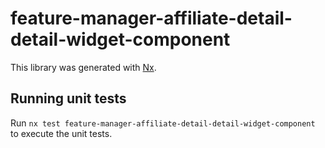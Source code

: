 # feature-manager-affiliate-detail-detail-widget-component

This library was generated with [Nx](https://nx.dev).

## Running unit tests

Run `nx test feature-manager-affiliate-detail-detail-widget-component` to execute the unit tests.
